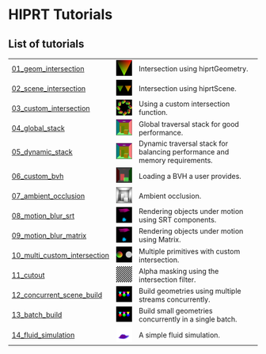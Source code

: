 # HIPRT Tutorials

## List of tutorials

|   |   |  |
|---|---|--|
|[01_geom_intersection](./01_geom_intersection)   | <img src="./imgs/01_geom_intersection.png" alt="drawing" width="100"/>  | Intersection using hiprtGeometry. |
|[02_scene_intersection](./02_scene_intersection)   | <img src="./imgs/02_scene_intersection.png" alt="drawing" width="100"/>  | Intersection using hiprtScene. |
|[03_custom_intersection](./03_custom_intersection)   | <img src="./imgs/03_custom_intersection.png" alt="drawing" width="100"/>  | Using a custom intersection function. |
|[04_global_stack](./04_global_stack)   | <img src="./imgs/04_global_stack.png" alt="drawing" width="100"/>  | Global traversal stack for good performance. | 
|[05_dynamic_stack](./05_dynamic_stack)   | <img src="./imgs/05_dynamic_stack.png" alt="drawing" width="100"/>  | Dynamic traversal stack for balancing performance and memory requirements. | 
|[06_custom_bvh](./06_custom_bvh_import)   | <img src="./imgs/06_custom_bvh_import.png" alt="drawing" width="100"/>  | Loading a BVH a user provides. |
|[07_ambient_occlusion](./07_ambient_occlusion)   | <img src="./imgs/07_ambient_occlusion.png" alt="drawing" width="100"/>  | Ambient occlusion. |
|[08_motion_blur_srt](./08_motion_blur)   | <img src="./imgs/08_motion_blur_srt.png" alt="drawing" width="100"/>  | Rendering objects under motion using SRT components. |
|[09_motion_blur_matrix](./09_motion_blur)   | <img src="./imgs/09_motion_blur_matrix.png" alt="drawing" width="100"/>  | Rendering objects under motion using Matrix. |
|[10_multi_custom_intersection](./10_multi_custom_intersection)   | <img src="./imgs/10_multi_custom_intersection.png" alt="drawing" width="100"/>  | Multiple primitives with custom intersection. |
|[11_cutout](./11_cutout)   | <img src="./imgs/11_cutout.png" alt="drawing" width="100"/>  | Alpha masking using the intersection filter. |
|[12_concurrent_scene_build](./12_concurrent_scene_build)   | <img src="./imgs/12_concurrent_scene_build.png" alt="drawing" width="100"/>  | Build geometries using multiple streams concurrently. |
|[13_batch_build](./13_batch_build)   | <img src="./imgs/13_batch_build.png" alt="drawing" width="100"/>  | Build small geometries concurrently in a single batch. |
|[14_fluid_simulation](./14_fluid_simulation)   | <img src="./imgs/14_fluid_simulation.png" alt="drawing" width="100"/>  | A simple fluid simulation. |
